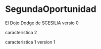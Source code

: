 # SegundaOportunidad
El Dojo Dodge de SCESILIA
versio 0 

caracteristica 2

caracteristica 1
version 1


